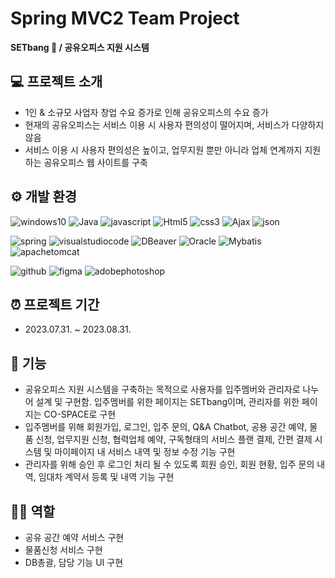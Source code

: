# Spring MVC2 Team Project
**SETbang 🏢 / 공유오피스 지원 시스템**


## 💻 프로젝트 소개
* 1인 & 소규모 사업자 창업 수요 증가로 인해 공유오피스의 수요 증가
* 현재의 공유오피스는 서비스 이용 시 사용자 편의성이 떨어지며, 서비스가 다양하지 않음
* 서비스 이용 시 사용자 편의성은 높이고, 업무지원 뿐만 아니라 업체 연계까지 지원하는 공유오피스 웹 사이트를 구축

## ⚙️ 개발 환경
![windows10](https://img.shields.io/badge/windows10-0078D6.svg?&style=for-the-badge&logo=windows10&logoColor=white)
![Java](https://img.shields.io/badge/Java-007396.svg?&style=for-the-badge&logo=Java&logoColor=white)
![javascript](https://img.shields.io/badge/javascript-F7DF1E.svg?&style=for-the-badge&logo=javascript&logoColor=white)
![Html5](https://img.shields.io/badge/Html5-E34F26.svg?&style=for-the-badge&logo=Html5&logoColor=white)
![css3](https://img.shields.io/badge/css3-1572B6.svg?&style=for-the-badge&logo=css3&logoColor=white)
![Ajax](https://img.shields.io/badge/Ajax-333366.svg?&style=for-the-badge&logo=Ajax&logoColor=white)
![json](https://img.shields.io/badge/json-000000.svg?&style=for-the-badge&logo=json&logoColor=white)

![spring](https://img.shields.io/badge/spring-6DB33F.svg?&style=for-the-badge&logo=spring&logoColor=white)
![visualstudiocode](https://img.shields.io/badge/visualstudiocode-007ACC.svg?&style=for-the-badge&logo=visualstudiocode&logoColor=white)
![DBeaver](https://img.shields.io/badge/DBeaver-2E51A2.svg?&style=for-the-badge&logo=DBeaver&logoColor=white)
![Oracle](https://img.shields.io/badge/Oracle-F80000.svg?&style=for-the-badge&logo=Oracle&logoColor=white)
![Mybatis](https://img.shields.io/badge/Mybatis-2E51A2.svg?&style=for-the-badge&logo=Mybatis&logoColor=white)
![apachetomcat](https://img.shields.io/badge/apachetomcat-F8DC75.svg?&style=for-the-badge&logo=apachetomcat&logoColor=white)

![github](https://img.shields.io/badge/github-181717.svg?&style=for-the-badge&logo=github&logoColor=white)
![figma](https://img.shields.io/badge/figma-F24E1E.svg?&style=for-the-badge&logo=figma&logoColor=white)
![adobephotoshop](https://img.shields.io/badge/adobephotoshop-31A8FF.svg?&style=for-the-badge&logo=adobephotoshop&logoColor=white)

## ⏰ 프로젝트 기간
* 2023.07.31. ~ 2023.08.31. 

## 📌 기능
* 공유오피스 지원 시스템을 구축하는 목적으로 사용자를 입주멤버와 관리자로 나누어 설계 및 구현함. 입주멤버를 위한 페이지는 SETbang이며, 관리자를 위한 페이지는 CO-SPACE로 구현
* 입주멤버를 위해 회원가입, 로그인, 입주 문의, Q&A Chatbot, 공용 공간 예약, 물품 신청, 업무지원 신청, 협력업체 예약, 구독형태의 서비스 플랜 결제, 간편 결제 시스템 및 마이페이지 내 서비스 내역 및 정보 수정 기능 구현
* 관리자를 위해 승인 후 로그인 처리 될 수 있도록 회원 승인, 회원 현황, 입주 문의 내역, 임대차 계약서 등록 및 내역 기능 구현

## 👩‍💻 역할
* 공유 공간 예약 서비스 구현
* 물품신청 서비스 구현
* DB총괄, 담당 기능 UI 구현
